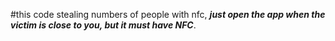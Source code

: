 #this code stealing numbers of people with nfc,
***just open the app when the victim is close to you, but it must have NFC***.
